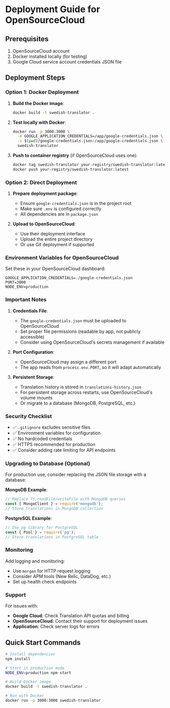 # Deployment Guide for OpenSourceCloud

## Prerequisites

1. OpenSourceCloud account
2. Docker installed locally (for testing)
3. Google Cloud service account credentials JSON file

## Deployment Steps

### Option 1: Docker Deployment

1. **Build the Docker image**:
   ```bash
   docker build -t swedish-translator .
   ```

2. **Test locally with Docker**:
   ```bash
   docker run -p 3000:3000 \
     -e GOOGLE_APPLICATION_CREDENTIALS=/app/google-credentials.json \
     -v $(pwd)/google-credentials.json:/app/google-credentials.json \
     swedish-translator
   ```

3. **Push to container registry** (if OpenSourceCloud uses one):
   ```bash
   docker tag swedish-translator your-registry/swedish-translator:latest
   docker push your-registry/swedish-translator:latest
   ```

### Option 2: Direct Deployment

1. **Prepare deployment package**:
   - Ensure `google-credentials.json` is in the project root
   - Make sure `.env` is configured correctly
   - All dependencies are in `package.json`

2. **Upload to OpenSourceCloud**:
   - Use their deployment interface
   - Upload the entire project directory
   - Or use Git deployment if supported

### Environment Variables for OpenSourceCloud

Set these in your OpenSourceCloud dashboard:

```
GOOGLE_APPLICATION_CREDENTIALS=./google-credentials.json
PORT=3000
NODE_ENV=production
```

### Important Notes

1. **Credentials File**:
   - The `google-credentials.json` must be uploaded to OpenSourceCloud
   - Set proper file permissions (readable by app, not publicly accessible)
   - Consider using OpenSourceCloud's secrets management if available

2. **Port Configuration**:
   - OpenSourceCloud may assign a different port
   - The app reads from `process.env.PORT`, so it will adapt automatically

3. **Persistent Storage**:
   - Translation history is stored in `translations-history.json`
   - For persistent storage across restarts, use OpenSourceCloud's volume mounts
   - Or migrate to a database (MongoDB, PostgreSQL, etc.)

### Security Checklist

- ✅ `.gitignore` excludes sensitive files
- ✅ Environment variables for configuration
- ✅ No hardcoded credentials
- ✅ HTTPS recommended for production
- ✅ Consider adding rate limiting for API endpoints

### Upgrading to Database (Optional)

For production use, consider replacing the JSON file storage with a database:

**MongoDB Example**:
```javascript
// Replace fs.readFile/writeFile with MongoDB queries
const { MongoClient } = require('mongodb');
// Store translations in MongoDB collection
```

**PostgreSQL Example**:
```javascript
// Use pg library for PostgreSQL
const { Pool } = require('pg');
// Store translations in PostgreSQL table
```

### Monitoring

Add logging and monitoring:
- Use `morgan` for HTTP request logging
- Consider APM tools (New Relic, DataDog, etc.)
- Set up health check endpoints

### Support

For issues with:
- **Google Cloud**: Check Translation API quotas and billing
- **OpenSourceCloud**: Contact their support for deployment issues
- **Application**: Check server logs for errors

## Quick Start Commands

```bash
# Install dependencies
npm install

# Start in production mode
NODE_ENV=production npm start

# Build Docker image
docker build -t swedish-translator .

# Run with Docker
docker run -p 3000:3000 swedish-translator
```
